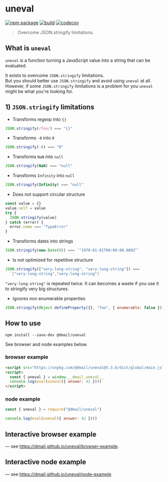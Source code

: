 # uneval

[![npm package](https://img.shields.io/npm/v/@dmail/uneval.svg)](https://www.npmjs.com/package/@dmail/uneval)
[![build](https://travis-ci.com/dmail/uneval.svg?branch=master)](http://travis-ci.com/dmail/uneval)
[![codecov](https://codecov.io/gh/dmail/uneval/branch/master/graph/badge.svg)](https://codecov.io/gh/dmail/uneval)

> Overcome JSON.stringify limitations.

## What is `uneval`

`uneval` is a function turning a JavaScript value into a string that can be evaluated.<br />

It exists to overcome `JSON.stringify` limitations.<br />
But you should better use `JSON.stringify` and avoid using `uneval` at all.<br />
However, if some `JSON.stringify` limitations is a problem for you `uneval` might be what you're looking for.<br />

## 1) `JSON.stringify` limitations

- Transforms regexp into `{}`

```js
JSON.stringify(/foo/) === "{}"
```

- Transforms `-0` into `0`

```js
JSON.stringify(-0) === "0"
```

- Transforms `NaN` into `null`

```js
JSON.stringify(NaN) === "null"
```

- Transforms `Infinity` into `null`

```js
JSON.stringify(Infinity) === "null"
```

- Does not support circular structure

```js
const value = {}
value.self = value
try {
  JSON.stringify(value)
} catch (error) {
  error.name === "TypeError"
}
```

- Transforms dates into strings

```js
JSON.stringify(new Date(0)) === `"1970-01-01T00:00:00.000Z"`
```

- Is not optimized for repetitive structure

```js
JSON.stringify(["very-long-string", "very-long-string"]) ===
  `["very-long-string","very-long-string"]`
```

`"very-long-string"` is repeated twice. It can becomes a waste if you use it to stringify very big structures.

- Ignores non enumerable properties

```js
JSON.stringify(Object.defineProperty({}, "foo", { enumerable: false })) === "{}"
```

## How to use

```shell
npm install --save-dev @dmail/uneval
```

See browser and node examples below.

### browser example

```html
<script src="https://unpkg.com/@dmail/uneval@5.3.0/dist/global/main.js"></script>
<script>
  const { uneval } = window.__dmail_uneval__
  console.log(eval(uneval({ answer: 42 })))
</script>
```

### node example

```js
const { uneval } = require("@dmail/uneval")

console.log(eval(uneval({ answer: 42 })))
```

## Interactive browser example

— see https://dmail.github.io/uneval/browser-example.

## Interactive node example

— see https://dmail.github.io/uneval/node-example
